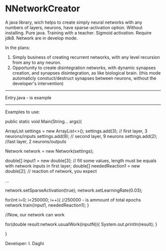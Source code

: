 # NNetworkCreator
A java library, wich helps to create simply neural networks with any numbers of layers, neurons, have sparse-activation option. Without installing. Pure java. Training with a teacher. Sigmoid activation.
Require jdk8. Network are in develop mode.

In the plans: 
1. Simply business of creating recurrent networks, with any level recursion from any to any neuron.
2. Opportunity to create disintegration networks, with dynamic synapses creation, and synapses disintegration, as like biological brain. (this mode automaticly constuct/destruct synapses between neurons, without the developer's intervention)

****************************************************
Entry.java - is example
****************************************************


Examples to use:

public static void Main(String... args){

ArrayList<Integer> settings = new ArrayList<>();
	settings.add(3); // first layer, 3 neurons/inputs
	settings.add(9); // second layer, 9 neurons
	settings.add(2); //last layer, 2 neurons/outputs

Network network = new Network(settings);

double[] input1 = new double[3]; // fill some values, length must be equals with network inputs in first layer;
double[] neededReaction1 = new double[2]; // reaction of network, you expect

...

network.setSparseActivation(true); 
network.setLearningRate(0.03);

for(int i=0; i<250000; i++){ //250000 - is ammount of total  epochs
	network.train(input1, neededReaction1);
}

//Now, our network can work

for(double result:network.usualWork(inputN)){
	System.out.println(result); 
}


}

Developer: I. Daghi